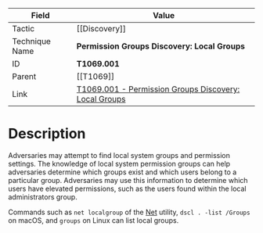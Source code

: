 
|Field|Value|
|---|---|
|Tactic|[[Discovery]]|
|Technique Name|**Permission Groups Discovery: Local Groups**|
|ID|**T1069.001**|
|Parent|[[T1069]]|
|Link|[T1069.001 - Permission Groups Discovery: Local Groups](https://attack.mitre.org/techniques/T1069/001)|

# Description

Adversaries may attempt to find local system groups and permission settings. The knowledge of local system permission groups can help adversaries determine which groups exist and which users belong to a particular group. Adversaries may use this information to determine which users have elevated permissions, such as the users found within the local administrators group.

Commands such as <code>net localgroup</code> of the [Net](https://attack.mitre.org/software/S0039) utility, <code>dscl . -list /Groups</code> on macOS, and <code>groups</code> on Linux can list local groups.
